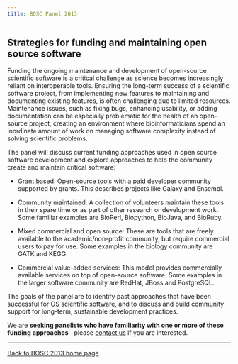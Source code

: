 ```yaml
---
title: BOSC Panel 2013
---
```


Strategies for funding and maintaining open source software
-----------------------------------------------------------

Funding the ongoing maintenance and development of open-source
scientific software is a critical challenge as science becomes
increasingly reliant on interoperable tools. Ensuring the long-term
success of a scientific software project, from implementing new features
to maintaining and documenting existing features, is often challenging
due to limited resources. Maintenance issues, such as fixing bugs,
enhancing usability, or adding documentation can be especially
problematic for the health of an open-source project, creating an
environment where bioinformaticians spend an inordinate amount of work
on managing software complexity instead of solving scientific problems.

The panel will discuss current funding approaches used in open source
software development and explore approaches to help the community create
and maintain critical software:

-   Grant based: Open-source tools with a paid developer community
    supported by grants. This describes projects like Galaxy
    and Ensembl.

<!-- -->

-   Community maintained: A collection of volunteers maintain these
    tools in their spare time or as part of other research or
    development work. Some familiar examples are BioPerl, Biopython,
    BioJava, and BioRuby.

<!-- -->

-   Mixed commercial and open source: These are tools that are freely
    available to the academic/non-profit community, but require
    commercial users to pay for use. Some examples in the biology
    community are GATK and KEGG.

<!-- -->

-   Commercial value-added services: This model provides commercially
    available services on top of open-source software. Some examples in
    the larger software community are RedHat, JBoss and PostgreSQL.

The goals of the panel are to identify past approaches that have been
successful for OS scientific software, and to discuss and build
community support for long-term, sustainable development practices.

We are **seeking panelists who have familiarity with one or more of
these funding approaches**--please [contact
us](mailto:bosc@open-bio.org) if you are interested.

------------------------------------------------------------------------

[Back to BOSC 2013 home page](BOSC_2013 "wikilink")
